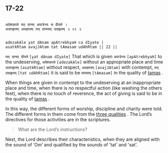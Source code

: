 ## 17-22


```shloka-sa

अदेशकाले यत् दानम् अपात्रेभ्यः च दीयते ।
असत्कृतम् अवज्ञातम् तत् तामसम् उदाहृतम् ॥ २२ ॥

```
```shloka-sa-hk

adezakAle yat dAnam apAtrebhyaH ca dIyate |
asatkRtam avajJAtam tat tAmasam udAhRtam || 22 ||

```
`यत् दानम् दीयते` `[yat dAnam dIyate]` That which is given `अपात्रेभ्यः` `[apAtrebhyaH]` to the undeserving, `अदेशकाले` `[adezakAle]` without an appropriate place and time `असत्कृतम्` `[asatkRtam]` without respect, `अवज्ञातम्` `[avajJAtam]` with contempt, `तत् उदाहृतम्` `[tat udAhRtam]` it is said to be `तामसम्` `[tAmasam]` in the quality of 
[tamas](14-8.md#tamas)
.

When things are given in contempt to the undeserving at an inappropriate place and time, when there is no respectful action (like washing the others feet), when there is no touch of reverence, the act of giving is said to be in the quality of 
[tamas](14-8.md#tamas)
.

In this way, the different forms of worship, discipline and charity were told. The different forms in them come from the 
[three qualities](14-22.md#satva_rajas_tamas_effects)
. The Lord’s directives for those activities are in the scriptures. 



<a name='applopener_214'></a>
> What are the Lord’s instructions?



Next, the Lord describes their characteristics, when they are aligned with the sound of ‘Om’ and qualified by the sounds of 'tat' and 'sat'.


